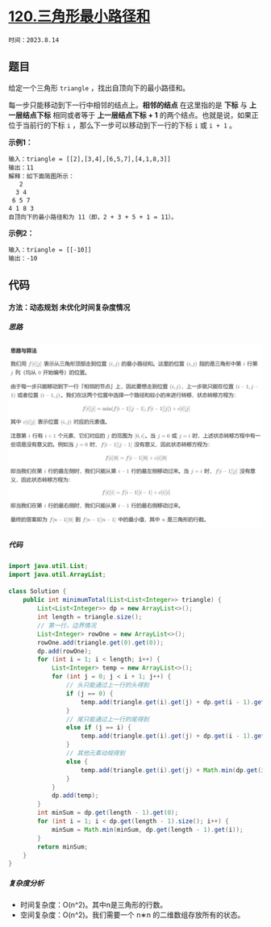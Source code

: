 # [120.三角形最小路径和](https://leetcode.cn/problems/triangle/)

`时间：2023.8.14`

## 题目

给定一个三角形 `triangle` ，找出自顶向下的最小路径和。

每一步只能移动到下一行中相邻的结点上。**相邻的结点** 在这里指的是 **下标** 与 **上一层结点下标** 相同或者等于 **上一层结点下标 + 1** 的两个结点。也就是说，如果正位于当前行的下标 `i` ，那么下一步可以移动到下一行的下标 `i` 或 `i + 1` 。

**示例1：**

```
输入：triangle = [[2],[3,4],[6,5,7],[4,1,8,3]]
输出：11
解释：如下面简图所示：
   2
  3 4
 6 5 7
4 1 8 3
自顶向下的最小路径和为 11（即，2 + 3 + 5 + 1 = 11）。
```

**示例2：**

```
输入：triangle = [[-10]]
输出：-10
```

## 代码

#### 方法：动态规划 未优化时间复杂度情况

##### 思路

![1](pictures/1.png)

##### 代码

```java
import java.util.List;
import java.util.ArrayList;

class Solution {
    public int minimumTotal(List<List<Integer>> triangle) {
        List<List<Integer>> dp = new ArrayList<>();
        int length = triangle.size();
        // 第一行，边界情况
        List<Integer> rowOne = new ArrayList<>();
        rowOne.add(triangle.get(0).get(0));
        dp.add(rowOne);
        for (int i = 1; i < length; i++) {
            List<Integer> temp = new ArrayList<>();
            for (int j = 0; j < i + 1; j++) {
                // 头只能通过上一行的头得到
                if (j == 0) {
                    temp.add(triangle.get(i).get(j) + dp.get(i - 1).get(j));
                }
                // 尾只能通过上一行的尾得到
                else if (j == i) {
                    temp.add(triangle.get(i).get(j) + dp.get(i - 1).get(j - 1));
                }
                // 其他元素动规得到
                else {
                    temp.add(triangle.get(i).get(j) + Math.min(dp.get(i - 1).get(j - 1), dp.get(i - 1).get(j)));
                }
            }
            dp.add(temp);
        }
        int minSum = dp.get(length - 1).get(0);
        for (int i = 1; i < dp.get(length - 1).size(); i++) {
            minSum = Math.min(minSum, dp.get(length - 1).get(i));
        }
        return minSum;
    }
}
```

##### 复杂度分析

- 时间复杂度：O(n^2)。其中n是三角形的行数。
- 空间复杂度：O(n^2)。我们需要一个 n∗n 的二维数组存放所有的状态。